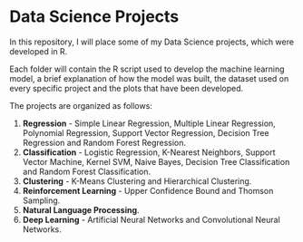 # Data Science Projects

In this repository, I will place some of my Data Science projects, which were developed in R.

Each folder will contain the R script used to develop the machine learning model, a brief explanation of how the model was built, the dataset used on every specific project and the plots that have been developed.

The projects are organized as follows:

  1) **Regression** - Simple Linear Regression, Multiple Linear Regression, Polynomial Regression, Support Vector Regression, Decision Tree Regression and Random Forest Regression.
  2) **Classification** - Logistic Regression, K-Nearest Neighbors, Support Vector Machine, Kernel SVM, Naive Bayes, Decision Tree Classification and Random Forest Classification.
  3) **Clustering** - K-Means Clustering and Hierarchical Clustering.
  4) **Reinforcement Learning** - Upper Confidence Bound and Thomson Sampling.
  5) **Natural Language Processing**.
  6) **Deep Learning** - Artificial Neural Networks and Convolutional Neural Networks.
